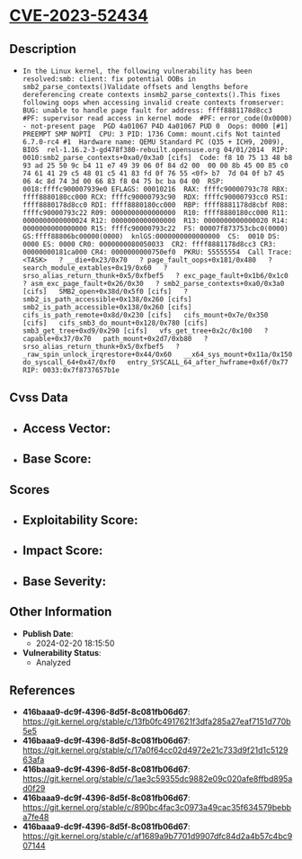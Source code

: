 
# [CVE-2023-52434](https://cve.mitre.org/cgi-bin/cvename.cgi?name=CVE-2023-52434)

## Description

- `In the Linux kernel, the following vulnerability has been resolved:smb: client: fix potential OOBs in smb2_parse_contexts()Validate offsets and lengths before dereferencing create contexts insmb2_parse_contexts().This fixes following oops when accessing invalid create contexts fromserver:  BUG: unable to handle page fault for address: ffff8881178d8cc3  #PF: supervisor read access in kernel mode  #PF: error_code(0x0000) - not-present page  PGD 4a01067 P4D 4a01067 PUD 0  Oops: 0000 [#1] PREEMPT SMP NOPTI  CPU: 3 PID: 1736 Comm: mount.cifs Not tainted 6.7.0-rc4 #1  Hardware name: QEMU Standard PC (Q35 + ICH9, 2009), BIOS  rel-1.16.2-3-gd478f380-rebuilt.opensuse.org 04/01/2014  RIP: 0010:smb2_parse_contexts+0xa0/0x3a0 [cifs]  Code: f8 10 75 13 48 b8 93 ad 25 50 9c b4 11 e7 49 39 06 0f 84 d2 00  00 00 8b 45 00 85 c0 74 61 41 29 c5 48 01 c5 41 83 fd 0f 76 55 <0f> b7  7d 04 0f b7 45 06 4c 8d 74 3d 00 66 83 f8 04 75 bc ba 04 00  RSP: 0018:ffffc900007939e0 EFLAGS: 00010216  RAX: ffffc90000793c78 RBX: ffff8880180cc000 RCX: ffffc90000793c90  RDX: ffffc90000793cc0 RSI: ffff8880178d8cc0 RDI: ffff8880180cc000  RBP: ffff8881178d8cbf R08: ffffc90000793c22 R09: 0000000000000000  R10: ffff8880180cc000 R11: 0000000000000024 R12: 0000000000000000  R13: 0000000000000020 R14: 0000000000000000 R15: ffffc90000793c22  FS: 00007f873753cbc0(0000) GS:ffff88806bc00000(0000)  knlGS:0000000000000000  CS:  0010 DS: 0000 ES: 0000 CR0: 0000000080050033  CR2: ffff8881178d8cc3 CR3: 00000000181ca000 CR4: 0000000000750ef0  PKRU: 55555554  Call Trace:   <TASK>   ? __die+0x23/0x70   ? page_fault_oops+0x181/0x480   ? search_module_extables+0x19/0x60   ? srso_alias_return_thunk+0x5/0xfbef5   ? exc_page_fault+0x1b6/0x1c0   ? asm_exc_page_fault+0x26/0x30   ? smb2_parse_contexts+0xa0/0x3a0 [cifs]   SMB2_open+0x38d/0x5f0 [cifs]   ? smb2_is_path_accessible+0x138/0x260 [cifs]   smb2_is_path_accessible+0x138/0x260 [cifs]   cifs_is_path_remote+0x8d/0x230 [cifs]   cifs_mount+0x7e/0x350 [cifs]   cifs_smb3_do_mount+0x128/0x780 [cifs]   smb3_get_tree+0xd9/0x290 [cifs]   vfs_get_tree+0x2c/0x100   ? capable+0x37/0x70   path_mount+0x2d7/0xb80   ? srso_alias_return_thunk+0x5/0xfbef5   ? _raw_spin_unlock_irqrestore+0x44/0x60   __x64_sys_mount+0x11a/0x150   do_syscall_64+0x47/0xf0   entry_SYSCALL_64_after_hwframe+0x6f/0x77  RIP: 0033:0x7f8737657b1e`

## Cvss Data

- **Access Vector**:
  - 
- **Base Score**:
  - 

## Scores

- **Exploitability Score**:
  - 
- **Impact Score**:
  - 
- **Base Severity**:
  - 

## Other Information

- **Publish Date**:
  - 2024-02-20 18:15:50
- **Vulnerability Status**:
  - Analyzed

## References

- **416baaa9-dc9f-4396-8d5f-8c081fb06d67**: https://git.kernel.org/stable/c/13fb0fc4917621f3dfa285a27eaf7151d770b5e5
- **416baaa9-dc9f-4396-8d5f-8c081fb06d67**: https://git.kernel.org/stable/c/17a0f64cc02d4972e21c733d9f21d1c512963afa
- **416baaa9-dc9f-4396-8d5f-8c081fb06d67**: https://git.kernel.org/stable/c/1ae3c59355dc9882e09c020afe8ffbd895ad0f29
- **416baaa9-dc9f-4396-8d5f-8c081fb06d67**: https://git.kernel.org/stable/c/890bc4fac3c0973a49cac35f634579bebba7fe48
- **416baaa9-dc9f-4396-8d5f-8c081fb06d67**: https://git.kernel.org/stable/c/af1689a9b7701d9907dfc84d2a4b57c4bc907144
